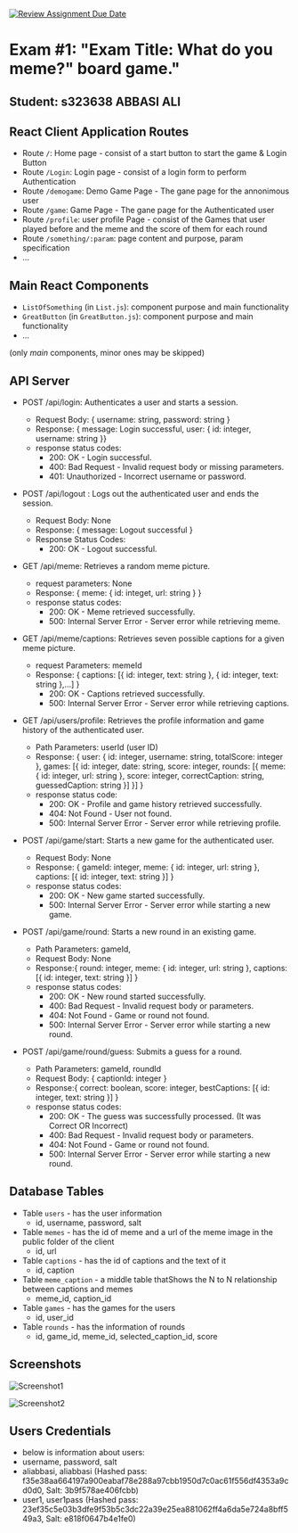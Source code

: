 [![Review Assignment Due Date](https://classroom.github.com/assets/deadline-readme-button-24ddc0f5d75046c5622901739e7c5dd533143b0c8e959d652212380cedb1ea36.svg)](https://classroom.github.com/a/AVMm0VzU)
# Exam #1: "Exam Title: What do you meme?" board game."
## Student: s323638 ABBASI ALI 

## React Client Application Routes

- Route `/`: Home page - consist of a start button to start the game & Login Button
- Route `/Login`: Login page - consist of a login form to perform Authentication
- Route `/demogame`: Demo Game Page - The gane page for the annonimous user
- Route `/game`: Game Page - The gane page for the Authenticated user
- Route `/profile`: user profile Page - consist of the Games that user played before and the meme and the score of them for each round
- Route `/something/:param`: page content and purpose, param specification
- ...


## Main React Components

- `ListOfSomething` (in `List.js`): component purpose and main functionality
- `GreatButton` (in `GreatButton.js`): component purpose and main functionality
- ...

(only _main_ components, minor ones may be skipped)


## API Server

- POST /api/login: Authenticates a user and starts a session.
  - Request Body: { username: string, password: string }
  - Response: { message: Login successful, user: { id: integer, username: string }}
  - response status codes:
      - 200: OK - Login successful.
      - 400: Bad Request - Invalid request body or missing parameters.
      - 401: Unauthorized - Incorrect username or password.

- POST /api/logout : Logs out the authenticated user and ends the session.
  - Request Body: None
  - Response: { message: Logout successful }
  - Response Status Codes:
      - 200: OK - Logout successful.

- GET /api/meme: Retrieves a random meme picture.
  - request parameters: None
  - Response: { meme: { id: integet, url: string } }
  - response status codes:
      - 200: OK - Meme retrieved successfully.
      - 500: Internal Server Error - Server error while retrieving meme.

- GET /api/meme/captions: Retrieves seven possible captions for a given meme picture.
  - request Parameters: memeId
  - Response: { captions: [{ id: integer, text: string }, { id: integer, text: string },...] }
      - 200: OK - Captions retrieved successfully.
      - 500: Internal Server Error - Server error while retrieving captions.


- GET /api/users/profile: Retrieves the profile information and game history of the authenticated user.
  - Path Parameters: userId (user ID)
  - Response: { user: { id: integer, username: string, totalScore: integer }, games: [{ id: integer, date: string, score: integer, rounds: [{ meme: { id: integer, url: string }, score: integer, correctCaption: string, guessedCaption: string }] }] }
  - response status code:
      - 200: OK - Profile and game history retrieved successfully.
      - 404: Not Found - User not found.
      - 500: Internal Server Error - Server error while retrieving profile.



- POST /api/game/start:  Starts a new game for the authenticated user.
  - Request Body: None
  - Response: { gameId: integer, meme: { id: integer, url: string }, captions: [{ id: integer, text: string }] }
  - response status codes:
      - 200: OK - New game started successfully.
      - 500: Internal Server Error - Server error while starting a new game.

- POST /api/game/round:  Starts a new round in an existing game.
  - Path Parameters: gameId,
  - Request Body: None
  - Response:{ round: integer, meme: { id: integer, url: string }, captions: [{ id: integer, text: string }] }
  - response status codes:
      - 200: OK - New round started successfully.
      - 400: Bad Request - Invalid request body or parameters.
      - 404: Not Found - Game or round not found.
      - 500: Internal Server Error - Server error while starting a new round.


- POST /api/game/round/guess:  Submits a guess for a round.
  - Path Parameters: gameId, roundId 
  - Request Body: { captionId: integer }
  - Response:{ correct: boolean, score: integer, bestCaptions: [{ id: integer, text: string }] }
  - response status codes:
      - 200: OK - The guess was successfully processed. (It was Correct OR Incorrect)
      - 400: Bad Request - Invalid request body or parameters.
      - 404: Not Found - Game or round not found.
      - 500: Internal Server Error - Server error while starting a new round.

      




## Database Tables

- Table `users` - has the user information
  - id, username, password, salt
- Table `memes` - has the id of meme and a url of the meme image in the public folder of the client
  - id, url
- Table `captions` - has the id of captions and the text of it
  - id, caption
- Table `meme_caption` - a middle table thatShows the N to N relationship between captions and memes
  - meme_id, caption_id
- Table `games` - has the games for the users
  - id, user_id
- Table `rounds` - has the information of rounds
  - id, game_id, meme_id, selected_caption_id, score


## Screenshots

![Screenshot1](./img/screenshot.jpg)

![Screenshot2](./img/screenshot.jpg)


## Users Credentials

- below is information about users:
- username, password, salt
- aliabbasi, aliabbasi (Hashed pass: f35e38aa664197a900eabaf78e288a97cbb1950d7c0ac61f556df4353a9cd0d0, Salt: 3b9f578ae406fcbb)
- user1, user1pass (Hashed pass: 23ef35c5e03b3dfe9f53b5c3dc22a39e25ea881062ff4a6da5e724a8bff549a3, Salt: e818f0647b4e1fe0)
